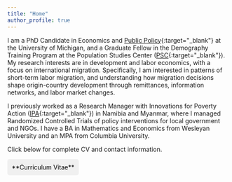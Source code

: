 ```yaml
---
title: "Home"
author_profile: true
---
```


I am a PhD Candidate in Economics and [Public Policy](https://fordschool.umich.edu/phd){:target="_blank"} at the University of Michigan, and a Graduate Fellow in the Demography Training Program at the Population Studies Center ([PSC](https://psc.isr.umich.edu/){:target="_blank"}). My research interests are in development and labor economics, with a focus on international migration. Specifically, I am interested in patterns of short-term labor migration, and understanding how migration decisions shape origin-country development through remittances, information networks, and labor market changes.

I previously worked as a Research Manager with Innovations for Poverty Action ([IPA](https://poverty-action.org/){:target="_blank"}) in Namibia and Myanmar, where I managed Randomized Controlled Trials of policy interventions for local government and NGOs. I have a BA in Mathematics and Economics from Wesleyan University and an MPA from Columbia University.

Click below for complete CV and contact information.

<style>
  .custom-link {
    background-color: #f0f0f0; /* Light gray */
    padding: 10px;
    display: inline-block;
    text-decoration: none !important;
    color: black;
    border-radius: 5px;
    transition: background-color 0.3s; /* Smooth transition for background color */
  }
  .custom-link:hover {
    background-color: #d0d0d0; /* Darker shade of gray */
  }
</style>

<a href="https://alexanderfertig.github.io/files/afertig_cv.pdf" class="custom-link" target="_blank">
    <i class="fa fa-file-alt"></i> **Curriculum Vitae**
</a>